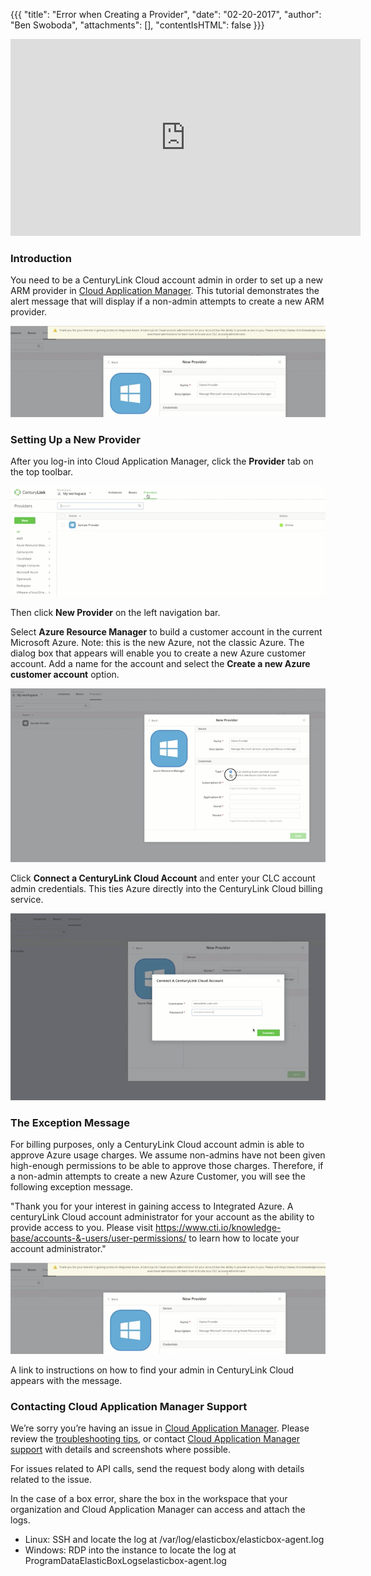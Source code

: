{{{
"title": "Error when Creating a Provider",
"date": "02-20-2017",
"author": "Ben Swoboda",
"attachments": [],
"contentIsHTML": false
}}}

<iframe width="560" height="315" src="https://player.vimeo.com/video/204242838" frameborder="0" allowfullscreen></iframe>

### Introduction

You need to be a CenturyLink Cloud account admin in order to set up a new ARM provider in [Cloud Application Manager](https://www.ctl.io/cloud-application-manager). This tutorial demonstrates the alert message that will display if a non-admin attempts to create a new ARM provider.

![Error: Non-Admin Setting Up a Provider](../../images/cloud-application-manager-error2.png)

### Setting Up a New Provider

After you log-in into Cloud Application Manager, click the **Provider** tab on the top toolbar.

![Cloud Application Manager Create New Provider](../../images/cloud-application-manager-error3.png)

Then click **New Provider** on the left navigation bar.

Select **Azure Resource Manager** to build a customer account in the current Microsoft Azure. Note: this is the new Azure, not the classic Azure. The dialog box that appears will enable you to create a new Azure customer account. Add a name for the account and select the **Create a new Azure customer account** option.

![Cloud Application Manager New Provider Details](../../images/cloud-application-manager-error4.png)

Click **Connect a CenturyLink Cloud Account** and enter your CLC account admin credentials. This ties Azure directly into the CenturyLink Cloud billing service.

![Connect New Provider to a CenturyLink Cloud Account](../../images/cloud-application-manager-error5.png)

### The Exception Message

For billing purposes, only a CenturyLink Cloud account admin is able to approve Azure usage charges. We assume non-admins have not been given high-enough permissions to be able to approve those charges. Therefore, if a non-admin attempts to create a new Azure Customer, you will see the following exception message.

"Thank you for your interest in gaining access to Integrated Azure. A centuryLink Cloud account administrator for your account as the ability to provide access to you. Please visit https://www.cti.io/knowledge-base/accounts-&-users/user-permissions/ to learn how to locate your account administrator."

![Cloud Application Manager Error: Non-Admin Setting Up a Provider](../../images/cloud-application-manager-error2.png)

A link to instructions on how to find your admin in CenturyLink Cloud appears with the message.

### Contacting Cloud Application Manager Support

We’re sorry you’re having an issue in [Cloud Application Manager](https://www.ctl.io/cloud-application-manager/). Please review the [troubleshooting tips](..Troubleshooting/troubleshooting-tips.md), or contact [Cloud Application Manager support](mailto:cloudsupport@centurylink.com) with details and screenshots where possible.

For issues related to API calls, send the request body along with details related to the issue.

In the case of a box error, share the box in the workspace that your organization and Cloud Application Manager can access and attach the logs.
* Linux: SSH and locate the log at /var/log/elasticbox/elasticbox-agent.log
* Windows: RDP into the instance to locate the log at ProgramDataElasticBoxLogselasticbox-agent.log
